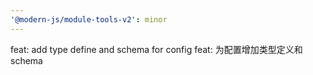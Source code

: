 ```yaml
---
'@modern-js/module-tools-v2': minor
---
```


feat: add type define and schema for config
feat: 为配置增加类型定义和 schema
